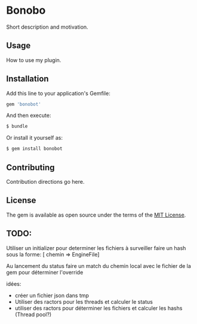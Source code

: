 # Bonobo
Short description and motivation.

## Usage
How to use my plugin.

## Installation
Add this line to your application's Gemfile:

```ruby
gem 'bonobot'
```

And then execute:
```bash
$ bundle
```

Or install it yourself as:
```bash
$ gem install bonobot
```

## Contributing
Contribution directions go here.

## License
The gem is available as open source under the terms of the [MIT License](https://opensource.org/licenses/MIT).

## TODO:
Utiliser un initializer pour determiner les fichiers à surveiller
faire un hash sous la forme:
[ chemin => EngineFile]

Au lancement du status faire un match du chemin local avec le fichier de la gem pour déterminer l'override

idées: 
- créer un fichier json dans tmp
- Utiliser des ractors pour les threads et calculer le status
- utiliser des ractors pour déterminer les fichiers et calculer les hashs (Thread pool?)